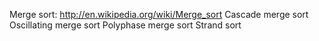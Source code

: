 ﻿Merge sort: http://en.wikipedia.org/wiki/Merge_sort
Cascade merge sort
Oscillating merge sort
Polyphase merge sort
Strand sort